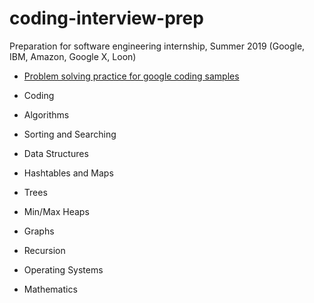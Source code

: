 # coding-interview-prep
Preparation for software engineering internship, Summer 2019 (Google, IBM, Amazon, Google X, Loon)

- <a href = "https://github.com/suyeon0506/Algorithm/tree/master/Leetcode">Problem solving practice for google coding samples</a>

- Coding
- Algorithms
- Sorting and Searching
- Data Structures
- Hashtables and Maps
- Trees
- Min/Max Heaps
- Graphs
- Recursion
- Operating Systems
- Mathematics
